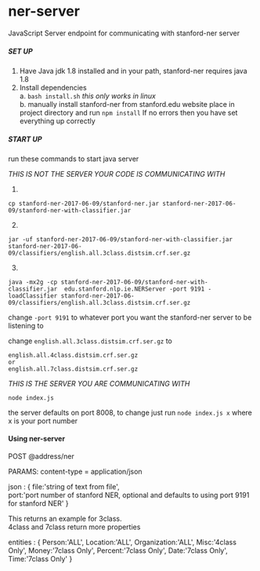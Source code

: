 # ner-server
JavaScript Server endpoint for communicating with stanford-ner server

##### SET UP
1. Have Java jdk 1.8 installed and in your path, stanford-ner requires java 1.8
2. Install dependencies<br>
	 a. `bash install.sh` *this only works in linux*
     <br>
     b. manually install stanford-ner from stanford.edu website place in project directory
		and run `npm install`
If no errors then you have set everything up correctly

##### START UP

run these commands to start java server

*THIS IS NOT THE SERVER YOUR CODE IS COMMUNICATING WITH*

1.
```
cp stanford-ner-2017-06-09/stanford-ner.jar stanford-ner-2017-06-09/stanford-ner-with-classifier.jar
```

2.
```  
jar -uf stanford-ner-2017-06-09/stanford-ner-with-classifier.jar stanford-ner-2017-06-09/classifiers/english.all.3class.distsim.crf.ser.gz
```

3.
``` 
java -mx2g -cp stanford-ner-2017-06-09/stanford-ner-with-classifier.jar  edu.stanford.nlp.ie.NERServer -port 9191 -loadClassifier stanford-ner-2017-06-09/classifiers/english.all.3class.distsim.crf.ser.gz
``` 
change `-port 9191` to whatever port you want the stanford-ner server to be listening to

change `english.all.3class.distsim.crf.ser.gz` to

	english.all.4class.distsim.crf.ser.gz
	or
	english.all.7class.distsim.crf.ser.gz


*THIS IS THE SERVER YOU ARE COMMUNICATING WITH*

`node index.js`

the server defaults on port 8008, to change just run `node index.js x` where x is your port number


#### Using ner-server

POST  @address/ner

PARAMS:
content-type = application/json

json : {
	file:'string of text from file',				
	port:'port number of stanford NER, optional and defaults to using port 9191 for stanford NER'
}		

This returns an
example for 3class. 
<br>4class and 7class return more properties

entities : {
	Person:'ALL',
	Location:'ALL',
	Organization:'ALL',
	Misc:'4class Only',
	Money:'7class Only',
	Percent:'7class Only',
	Date:'7class Only',
	Time:'7class Only'
}
      
      
